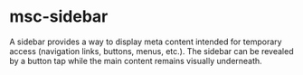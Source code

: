 # msc-sidebar
A sidebar provides a way to display meta content intended for temporary access (navigation links, buttons, menus, etc.). The sidebar can be revealed by a button tap while the main content remains visually underneath.
